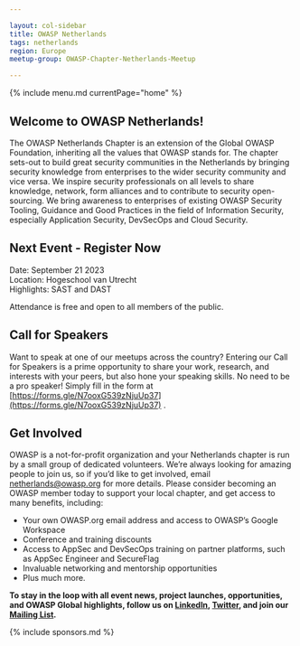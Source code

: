 ```yaml
---

layout: col-sidebar
title: OWASP Netherlands
tags: netherlands
region: Europe
meetup-group: OWASP-Chapter-Netherlands-Meetup

---
```


{% include menu.md currentPage="home" %}  

## Welcome to OWASP Netherlands!

The OWASP Netherlands Chapter is an extension of the Global OWASP Foundation, inheriting all the values that OWASP stands for. The chapter sets-out to build great security communities in the Netherlands by bringing security knowledge from enterprises to the wider security community and vice versa. We inspire security professionals on all levels to share knowledge, network, form alliances and to contribute to security open-sourcing. We bring awareness to enterprises of existing OWASP Security Tooling, Guidance and Good Practices in the field of Information Security, especially Application Security, DevSecOps and Cloud Security.

## Next Event - Register Now
Date: September 21 2023  
Location: Hogeschool van Utrecht  
Highlights: SAST and DAST

Attendance is free and open to all members of the public.

## Call for Speakers
Want to speak at one of our meetups across the country? Entering our Call for Speakers is a prime opportunity to share your work, research, and interests with your peers, but also hone your speaking skills. No need to be a pro speaker! Simply fill in the form at [https://forms.gle/N7ooxG539zNjuUp37](https://forms.gle/N7ooxG539zNjuUp37)  .

## Get Involved

OWASP is a not-for-profit organization and your Netherlands chapter is run by a small group of dedicated volunteers. We’re always looking for amazing people to join us, so if you’d like to get involved, email [netherlands@owasp.org](mailto:netherlands-chapter@owasp.org) for more details.
Please consider becoming an OWASP member today to support your local chapter, and get access to many benefits, including:

- Your own OWASP.org email address and access to OWASP’s Google Workspace
- Conference and training discounts
- Access to AppSec and DevSecOps training on partner platforms, such as AppSec Engineer and SecureFlag
- Invaluable networking and mentorship opportunities
- Plus much more. 

**To stay in the loop with all event news, project launches, opportunities, and OWASP Global highlights, follow us on [LinkedIn](https://www.linkedin.com/groups/1987229/), [Twitter](https://twitter.com/owasp_nl), and join our [Mailing List](https://groups.google.com/a/owasp.org/forum/#!forum/netherlands-chapter).**

{% include sponsors.md %}
